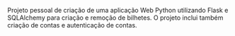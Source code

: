 Projeto pessoal de criação de uma aplicação Web Python utilizando Flask e SQLAlchemy para criação e remoção de bilhetes.
O projeto inclui também criação de contas e autenticação de contas.
